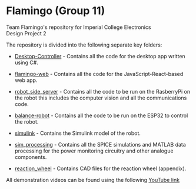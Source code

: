 # Flamingo (Group 11)
Team Flamingo's repository for Imperial College Electronics Design Project 2

The repository is divided into the following separate key folders:

- [Desktop-Controller](Desktop-Controller) - Contains all the code for the desktop app written using C#.

- [flamingo-web](flamingo-web) - Contains all the code for the JavaScript-React-based web app.

- [robot_side_server](robot_side_server) - Contains all the code to be run on the RasberryPi on the robot this includes the computer vision and all the communications code.

- [balance-robot](balance-robot) - Contains all the code to be run on the ESP32 to control the robot.

- [simulink](simulink) - Contains the Simulink model of the robot.

- [sim_processing](sim_processing) - Contains all the SPICE simulations and MATLAB data processing for the power monitoring circuitry and other analogue components.

- [reaction_wheel](reaction_wheel) - Contains CAD files for the reaction wheel (appendix).


All demonstration videos can be found using the following [YouTube link](https://youtube.com/playlist?list=PLkhXLHwstqhgbfF0tDpVNEg75Ut9gneaI&si=qB5Ehuy5lBVuF-90)

